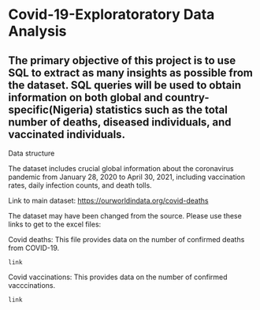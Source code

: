 # Covid-19-Exploratoratory Data Analysis
## The primary objective of this project is to use SQL to extract as many insights as possible from the dataset. SQL queries will be used to obtain information on both global and country-specific(Nigeria) statistics such as the total number of deaths, diseased individuals, and vaccinated individuals.

Data structure

The dataset includes crucial global information about the coronavirus pandemic from January 28, 2020 to April 30, 2021, including vaccination rates, daily infection counts, and death tolls.

Link to main dataset: https://ourworldindata.org/covid-deaths

The dataset may have been changed from the source. Please use these links to get to the excel files:

Covid deaths: This file provides data on the number of confirmed deaths from COVID-19.

    link

Covid vaccinations: This provides data on the number of confirmed vacccinations.

    link

